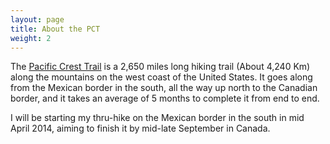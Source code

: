 ```yaml
---
layout: page
title: About the PCT
weight: 2
---
```


The [Pacific Crest Trail](PCT) is a 2,650 miles long hiking trail (About 4,240 Km) along the mountains on the west coast of the United States. It goes along from the Mexican border in the south, all the way up north to the Canadian border, and it takes an average of 5 months to complete it from end to end.

I will be starting my thru-hike on the Mexican border in the south in mid April 2014, aiming to finish it by mid-late September in Canada.

[pacific crest trail]: http://en.wikipedia.org/wiki/Pacific_crest_trail
